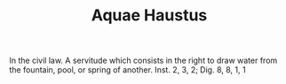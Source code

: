 ---
title: Aquae Haustus
permalink: "/definitions/aquae-haustus.html"
body: In the civil law. A servitude which consists in the right to draw water from
  the fountain, pool, or spring of another. Inst. 2, 3, 2; Dig. 8, 8, 1, 1
published_at: '2018-07-07'
layout: post
---